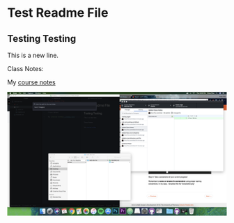# Test Readme File
## Testing Testing

This is a new line.

Class Notes:

My [course notes](./notes.txt)

![image of my Atom editor](./images/screenshot.png)
